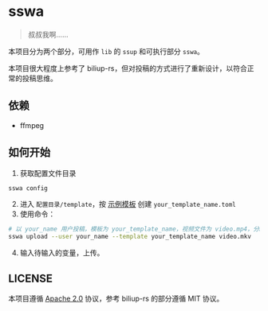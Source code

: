 # sswa

> 叔叔我啊……

本项目分为两个部分，可用作 `lib` 的 `ssup` 和可执行部分 `sswa`。

本项目很大程度上参考了 biliup-rs，但对投稿的方式进行了重新设计，以符合正常的投稿思维。

## 依赖

- ffmpeg

## 如何开始

1. 获取配置文件目录

```bash
sswa config
```

2. 进入 `配置目录/template`，按 [示例模板](examples/templates/mrrj.toml) 创建 `your_template_name.toml`
3. 使用命令：

```bash
# 以 your_name 用户投稿，模板为 your_template_name，视频文件为 video.mp4，分P名为 video
sswa upload --user your_name --template your_template_name video.mkv
```

4. 输入待输入的变量，上传。

## LICENSE

本项目遵循 [Apache 2.0](LICENSE) 协议，参考 biliup-rs 的部分遵循 MIT 协议。